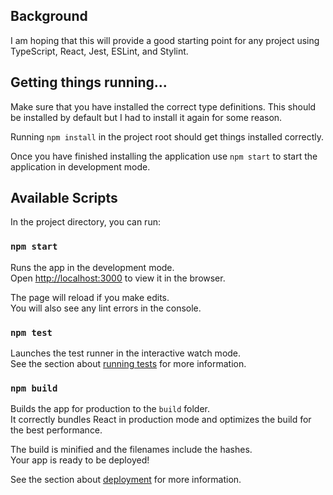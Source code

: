 ## Background

I am hoping that this will provide a good starting point for any project using TypeScript, React, Jest, ESLint, and Stylint.


## Getting things running...

Make sure that you have installed the correct type definitions. This should be installed by default but I had to install it again for some reason.

Running `npm install` in the project root should get things installed correctly.

Once you have finished installing the application use `npm start` to start the application in development mode.

## Available Scripts

In the project directory, you can run:

### `npm start`

Runs the app in the development mode.\
Open [http://localhost:3000](http://localhost:3000) to view it in the browser.

The page will reload if you make edits.\
You will also see any lint errors in the console.

### `npm test`

Launches the test runner in the interactive watch mode.\
See the section about [running tests](https://facebook.github.io/create-react-app/docs/running-tests) for more information.

### `npm build`

Builds the app for production to the `build` folder.\
It correctly bundles React in production mode and optimizes the build for the best performance.

The build is minified and the filenames include the hashes.\
Your app is ready to be deployed!

See the section about [deployment](https://facebook.github.io/create-react-app/docs/deployment) for more information.

